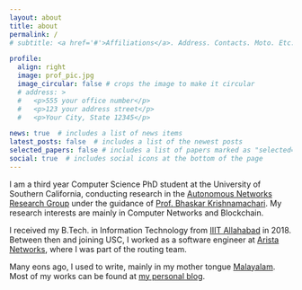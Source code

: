 ```yaml
---
layout: about
title: about
permalink: /
# subtitle: <a href='#'>Affiliations</a>. Address. Contacts. Moto. Etc.

profile:
  align: right
  image: prof_pic.jpg
  image_circular: false # crops the image to make it circular
  # address: >
  #   <p>555 your office number</p>
  #   <p>123 your address street</p>
  #   <p>Your City, State 12345</p>

news: true  # includes a list of news items
latest_posts: false  # includes a list of the newest posts
selected_papers: false # includes a list of papers marked as "selected={true}"
social: true  # includes social icons at the bottom of the page
---
```


I am a third year Computer Science PhD student at the University of Southern California, conducting research in the [Autonomous Networks Research Group](https://anrg.usc.edu/www/) under the guidance of [Prof. Bhaskar Krishnamachari](https://ceng.usc.edu/~bkrishna/). My research interests are mainly in Computer Networks and Blockchain.

I received my B.Tech. in Information Technology from [IIIT Allahabad](https://iiita.ac.in/) in 2018. Between then and joining USC, I worked as a software engineer at [Arista Networks](https://www.arista.com/), where I was part of the routing team.

Many eons ago, I used to write, mainly in my mother tongue [Malayalam](https://en.wikipedia.org/wiki/Malayalam). Most of my works can be found at [my personal blog](https://sulyab.wordpress.com/).
